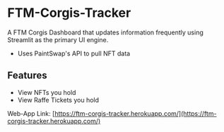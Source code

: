 # FTM-Corgis-Tracker

A FTM Corgis Dashboard that updates information frequently using Streamlit as the primary UI engine.
- Uses PaintSwap's API to pull NFT data

## Features
- View NFTs you hold
- View Raffe Tickets you hold

Web-App Link: [https://ftm-corgis-tracker.herokuapp.com/](https://ftm-corgis-tracker.herokuapp.com/)
